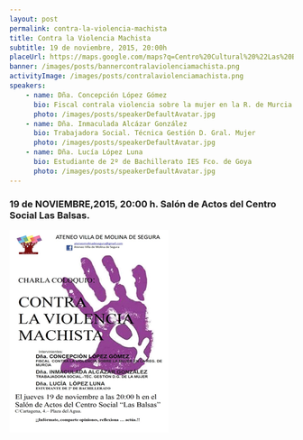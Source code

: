 ```yaml
---
layout: post
permalink: contra-la-violencia-machista
title: Contra la Violencia Machista
subtitle: 19 de noviembre, 2015, 20:00h
placeUrl: https://maps.google.com/maps?q=Centro%20Cultural%20%22Las%20Balsas%22&t=&z=13
banner: /images/posts/bannercontralaviolenciamachista.png
activityImage: /images/posts/contralaviolenciamachista.png
speakers: 
    - name: Dña. Concepción López Gómez
      bio: Fiscal contrala violencia sobre la mujer en la R. de Murcia  
      photo: /images/posts/speakerDefaultAvatar.jpg
    - name: Dña. Inmaculada Alcázar González
      bio: Trabajadora Social. Técnica Gestión D. Gral. Mujer  
      photo: /images/posts/speakerDefaultAvatar.jpg
    - name: Dña. Lucía López Luna
      bio: Estudiante de 2º de Bachillerato IES Fco. de Goya  
      photo: /images/posts/speakerDefaultAvatar.jpg
---
```



### 19 de NOVIEMBRE,2015, 20:00 h. Salón de Actos del Centro Social Las Balsas.

![cartel](/images/posts/contralaviolenciamachista.png)

